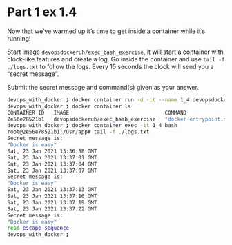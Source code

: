 # Part 1 ex 1.4 

Now that we’ve warmed up it’s time to get inside a container while it’s running!

Start image `devopsdockeruh/exec_bash_exercise`, it will start a container with clock-like features and create a log. 
Go inside the container and use `tail -f ./logs.txt` to follow the logs. Every 15 seconds the clock will send you a “secret message”.

Submit the secret message and command(s) given as your answer.

```bash
devops_with_docker ❯ docker container run -d -it --name 1_4 devopsdockeruh/exec_bash_exercise
devops_with_docker ❯ docker container ls
CONTAINER ID   IMAGE                               COMMAND                  CREATED         STATUS         PORTS     NAMES
2e56e78521b1   devopsdockeruh/exec_bash_exercise   "docker-entrypoint.s…"   6 seconds ago   Up 5 seconds             1_4
devops_with_docker ❯ docker container exec -it 1_4 bash
root@2e56e78521b1:/usr/app# tail -f ./logs.txt
Secret message is:
"Docker is easy"
Sat, 23 Jan 2021 13:36:58 GMT
Sat, 23 Jan 2021 13:37:01 GMT
Sat, 23 Jan 2021 13:37:04 GMT
Sat, 23 Jan 2021 13:37:07 GMT
Secret message is:
"Docker is easy"
Sat, 23 Jan 2021 13:37:13 GMT
Sat, 23 Jan 2021 13:37:16 GMT
Sat, 23 Jan 2021 13:37:19 GMT
Sat, 23 Jan 2021 13:37:22 GMT
Secret message is:
"Docker is easy"
read escape sequence
devops_with_docker ❯
```
